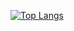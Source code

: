 [![Top Langs](https://github-readme-stats.vercel.app/api/top-langs/?username=richardq26&hide=css)](https://github.com/anuraghazra/github-readme-stats)
